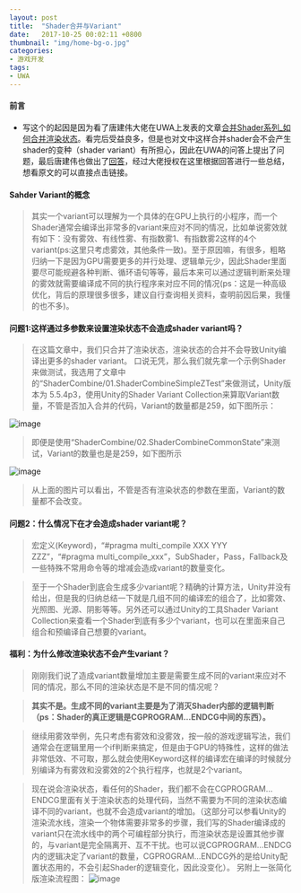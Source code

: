 ```yaml
---
layout: post
title:  "Shader合并与Variant"
date:   2017-10-25 00:02:11 +0800
thumbnail: "img/home-bg-o.jpg"
categories: 
- 游戏开发
tags:
- UWA
---
```


#### 前言
- 写这个的起因是因为看了唐建伟大佬在UWA上发表的文章[合并Shader系列_如何合并渲染状态](https://blog.uwa4d.com/archives/USparkle_Shader.html)。看完后受益良多，但是也对文中这样合并shader会不会产生shader的变种（shader variant）有所担心，因此在UWA的问答上提出了问题，最后唐建伟也做出了[回答](https://answer.uwa4d.com/question/59dd6f350461bc6f45206ad5/%E3%80%8A%E5%90%88%E5%B9%B6Shader%E7%B3%BB%E5%88%97-%7C-%E5%A6%82%E4%BD%95%E5%90%88%E5%B9%B6%E6%B8%B2%E6%9F%93%E7%8A%B6%E6%80%81%E3%80%8B%E8%BF%99%E7%AF%87%E6%96%87%E7%AB%A0%E5%BC%95%E5%8F%91%E7%9A%84shader-variant%E9%97%AE%E9%A2%98)，经过大佬授权在这里根据回答进行一些总结，想看原文的可以直接点击链接。

<!--more-->

#### Sahder Variant的概念


> 其实一个variant可以理解为一个具体的在GPU上执行的小程序，而一个Shader通常会编译出非常多的variant来应对不同的情况，比如单说雾效就有如下：没有雾效、有线性雾、有指数雾1、有指数雾2这样的4个variant(ps:这里只考虑雾效，其他条件一致)。至于原因嘛，有很多，粗略归纳一下是因为GPU需要更多的并行处理、逻辑单元少，因此Shader里面要尽可能规避各种判断、循环语句等等，最后本来可以通过逻辑判断来处理的雾效就需要编译成不同的执行程序来对应不同的情况(ps：这是一种高级优化，背后的原理很多很多，建议自行查询相关资料，查明前因后果，我懂的也不多)。

#### 问题1:这样通过多参数来设置渲染状态不会造成shader variant吗？

> 在这篇文章中，我们只合并了渲染状态，渲染状态的合并不会导致Unity编译出更多的shader variant。
口说无凭，那么我们就先拿一个示例Shader来做测试，我选用了文章中的“ShaderCombine/01.ShaderCombineSimpleZTest”来做测试，Unity版本为 5.5.4p3，使用Unity的Shader Variant Collection来算取Variant数量，不管是否加入合并的代码，Variant的数量都是259，如下图所示：

![image](https://uwa-public.oss-cn-beijing.aliyuncs.com/answer/image/public/101228/1507705049102.png)

> 即便是使用“ShaderCombine/02.ShaderCombineCommonState”来测试，Variant的数量也是是259，如下图所示

![image](https://uwa-public.oss-cn-beijing.aliyuncs.com/answer/image/public/101228/1507705061601.png)

> 从上面的图片可以看出，不管是否有渲染状态的参数在里面，Variant的数量都不会改变。

#### 问题2：什么情况下在才会造成shader variant呢？

> 宏定义(Keyword)，“#pragma multi_compile XXX YYY ZZZ”，“#pragma multi_compile_xxx”，SubShader，Pass，Fallback及一些特殊不常用命令等的增减会造成variant的数量变化。

> 至于一个Shader到底会生成多少variant呢？精确的计算方法，Unity并没有给出，但是我的归纳总结一下就是几组不同的编译宏的组合了，比如雾效、光照图、光源、阴影等等。另外还可以通过Unity的工具Shader Variant Collection来查看一个Shader到底有多少个variant，也可以在里面来自己组合和预编译自己想要的variant。

#### 福利：为什么修改渲染状态不会产生variant？

> 刚刚我们说了造成variant数量增加主要是需要生成不同的variant来应对不同的情况，那么不同的渲染状态是不是不同的情况呢？

> **其实不是。生成不同的variant主要是为了消灭Shader内部的逻辑判断（ps：Shader的真正逻辑是CGPROGRAM…ENDCG中间的东西）。**

> 继续用雾效举例，先只考虑有雾效和没雾效，按一般的游戏逻辑写法，我们通常会在逻辑里用一个if判断来搞定，但是由于GPU的特殊性，这样的做法非常低效、不可取，那么就会使用Keyword这样的编译宏在编译的时候就分别编译为有雾效和没雾效的2个执行程序，也就是2个variant。

> 现在说会渲染状态，看任何的Shader，我们都不会在CGPROGRAM…ENDCG里面有关于渲染状态的处理代码，当然不需要为不同的渲染状态编译不同的variant，也就不会造成variant的增加。（这部分可以参看Unity的渲染流水线，渲染一个物体需要非常多的步骤，我们写的Shader编译成的variant只在流水线中的两个可编程部分执行，而渲染状态是设置其他步骤的，与variant是完全隔离开、互不干扰。也可以说CGPROGRAM…ENDCG内的逻辑决定了variant的数量，CGPROGRAM…ENDCG外的是给Unity配置状态用的，不会引起Shader的逻辑变化，因此没变化）。
另附上一张简化版渲染流程图：
![image](https://uwa-public.oss-cn-beijing.aliyuncs.com/answer/image/public/101228/1507705163873.png)